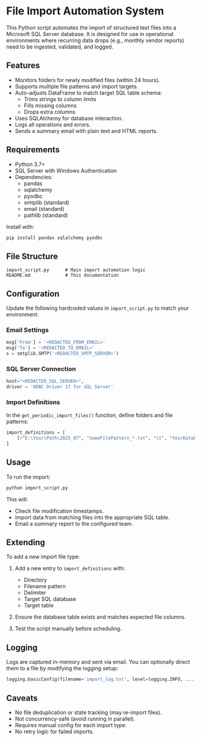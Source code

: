 
# File Import Automation System

This Python script automates the import of structured text files into a Microsoft SQL Server database. It is designed for use in operational environments where recurring data drops (e.g., monthly vendor reports) need to be ingested, validated, and logged.

## Features

- Monitors folders for newly modified files (within 24 hours).
- Supports multiple file patterns and import targets.
- Auto-adjusts DataFrame to match target SQL table schema:
  - Trims strings to column limits
  - Fills missing columns
  - Drops extra columns
- Uses SQLAlchemy for database interaction.
- Logs all operations and errors.
- Sends a summary email with plain text and HTML reports.

## Requirements

- Python 3.7+
- SQL Server with Windows Authentication
- Dependencies:
  - pandas
  - sqlalchemy
  - pyodbc
  - smtplib (standard)
  - email (standard)
  - pathlib (standard)

Install with:

```bash
pip install pandas sqlalchemy pyodbc
```

## File Structure

```
import_script.py      # Main import automation logic
README.md             # This documentation
```

## Configuration

Update the following hardcoded values in `import_script.py` to match your environment:

### Email Settings

```python
msg['From'] = '<REDACTED_FROM_EMAIL>'
msg['To'] = '<REDACTED_TO_EMAIL>'
s = smtplib.SMTP('<REDACTED_SMTP_SERVER>')
```

### SQL Server Connection

```python
host="<REDACTED_SQL_SERVER>",
driver = 'ODBC Driver 17 for SQL Server'
```

### Import Definitions

In the `get_periodic_import_files()` function, define folders and file patterns:

```python
import_definitions = [
    [r"E:\Your\Path\2025_07", "SomeFilePattern_*.txt", "\t", "YourDatabase", "YourTable"]
]
```

## Usage

To run the import:

```bash
python import_script.py
```

This will:

* Check file modification timestamps.
* Import data from matching files into the appropriate SQL table.
* Email a summary report to the configured team.

## Extending

To add a new import file type:

1. Add a new entry to `import_definitions` with:

   * Directory
   * Filename pattern
   * Delimiter
   * Target SQL database
   * Target table
2. Ensure the database table exists and matches expected file columns.
3. Test the script manually before scheduling.

## Logging

Logs are captured in-memory and sent via email. You can optionally direct them to a file by modifying the logging setup:

```python
logging.basicConfig(filename='import_log.txt', level=logging.INFO, ...)
```

## Caveats

* No file deduplication or state tracking (may re-import files).
* Not concurrency-safe (avoid running in parallel).
* Requires manual config for each import type.
* No retry logic for failed imports.
